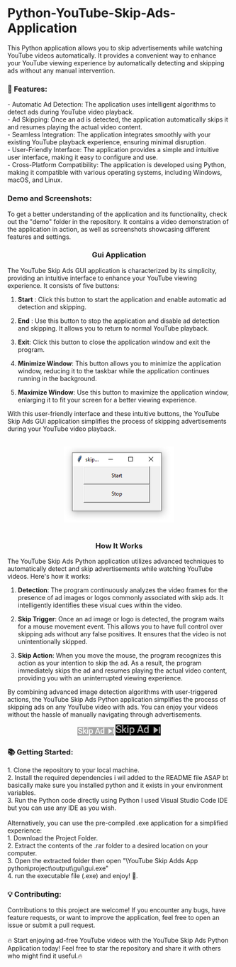 # Python-YouTube-Skip-Ads-Application
This Python application allows you to skip advertisements while watching YouTube videos automatically. It provides a convenient way to enhance your YouTube viewing experience by automatically detecting and skipping ads without any manual intervention.

 <h3> 🚀 Features:</h3>
- Automatic Ad Detection: The application uses intelligent algorithms to detect ads during YouTube video playback.<br>
- Ad Skipping: Once an ad is detected, the application automatically skips it and resumes playing the actual video content.<br>
- Seamless Integration: The application integrates smoothly with your existing YouTube playback experience, ensuring minimal disruption.<br>
- User-Friendly Interface: The application provides a simple and intuitive user interface, making it easy to configure and use.<br>
- Cross-Platform Compatibility: The application is developed using Python, making it compatible with various operating systems, including Windows, macOS, and Linux.


<h3>Demo and Screenshots:</h3>
To get a better understanding of the application and its functionality, check out the "demo" folder in the repository. It contains a video demonstration of the application in action, as well as screenshots showcasing different features and settings.
<br>
<div  >

<h3 align="center"> Gui Application  </h3>
 
The YouTube Skip Ads GUI application is characterized by its simplicity, providing an intuitive interface to enhance your YouTube viewing experience. It consists of five buttons:

1. **Start** : Click this button to start the application and enable automatic ad detection and skipping.<br>

2. **End** : Use this button to stop the application and disable ad detection and skipping. It allows you to return to normal YouTube playback.<br>

3. **Exit**: Click this button to close the application window and exit the program.<br>

4. **Minimize Window**: This button allows you to minimize the application window, reducing it to the taskbar while the application continues running in the background.<br>

5. **Maximize Window**: Use this button to maximize the application window, enlarging it to fit your screen for a better viewing experience.<br>

With this user-friendly interface and these intuitive buttons, the YouTube Skip Ads GUI application simplifies the process of skipping advertisements during your YouTube video playback.<br>
 <br>
 <div align="center">
<img  src="skip ad.PNG"></img>
 </div>
</div>
<br>
<h3 align="center"> How It Works  </h3>
 
The YouTube Skip Ads Python application utilizes advanced techniques to automatically detect and skip advertisements while watching YouTube videos. Here's how it works:<br>

1. **Detection**: The program continuously analyzes the video frames for the presence of ad images or logos commonly associated with skip ads. It intelligently identifies these visual cues within the video.<br>

2. **Skip Trigger**: Once an ad image or logo is detected, the program waits for a mouse movement event. This allows you to have full control over skipping ads without any false positives. It ensures that the video is not unintentionally skipped.<br>

3. **Skip Action**: When you move the mouse, the program recognizes this action as your intention to skip the ad. As a result, the program immediately skips the ad and resumes playing the actual video content, providing you with an uninterrupted viewing experience.<br>

By combining advanced image detection algorithms with user-triggered actions, the YouTube Skip Ads Python application simplifies the process of skipping ads on any YouTube video with ads. You can enjoy your videos without the hassle of manually navigating through advertisements.
<br>
<div align="center">
<img  src="skip.png"></img>
<img  src="skip2.png"></img>
 </div>
<h3>📚 Getting Started:</h3>
1. Clone the repository to your local machine.<br>
2. Install the required dependencies i wil added to the README file ASAP bt basically make sure you installed python and it exists in your environment variables.<br>
3. Run the Python code directly using Python I used Visual Studio Code IDE but you can use any IDE as you wish.<br>
<br>
Alternatively, you can use the pre-compiled .exe application for a simplified experience:<br>
1. Download the Project Folder.<br>
2. Extract the contents of the .rar folder to a desired location on your computer.<br>
3. Open the extracted folder then open "\YouTube Skip Adds App python\project\output\gui\gui.exe"<br>
4. run the executable file (.exe) and enjoy! 🎉.<br>

<h3>💡 Contributing:</h3>
Contributions to this project are welcome! If you encounter any bugs, have feature requests, or want to improve the application, feel free to open an issue or submit a pull request.<br>

<br>
🔥 Start enjoying ad-free YouTube videos with the YouTube Skip Ads Python Application today! Feel free to star the repository and share it with others who might find it useful.🔥
